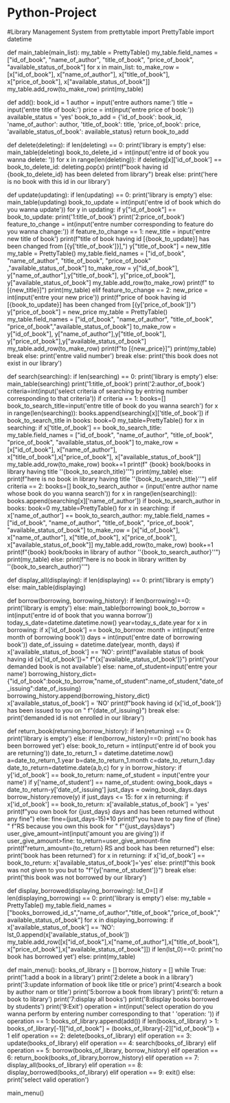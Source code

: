 # Python-Project
#Library Management System
from prettytable import PrettyTable
import datetime

def main_table(main_list):
    my_table = PrettyTable()
    my_table.field_names = ["id_of_book", "name_of_author", "title_of_book", "price_of_book",
                            "available_status_of_book"]
    for x in main_list:
        to_make_row = [x["id_of_book"], x["name_of_author"], x["title_of_book"],
                       x["price_of_book"], x["available_status_of_book"]]
        my_table.add_row(to_make_row)
    print(my_table)


def add():
    book_id = 1
    author = input('entre authors name:')
    title = input('entre title of book:')
    price = int(input('entre price of book:'))
    available_status = 'yes'
    book_to_add = {'id_of_book': book_id, 'name_of_author': author, 'title_of_book': title, 'price_of_book': price,
                   'available_status_of_book': available_status}
    return book_to_add


def delete(deleting):
    if len(deleting) == 0:
        print('library is empty')
    else:
        main_table(deleting)
        book_to_delete_id = int(input('entre id of book you wanna delete: '))
        for x in range(len(deleting)):
            if deleting[x]['id_of_book'] == book_to_delete_id:
                deleting.pop(x)
                print(f"book having id {book_to_delete_id} has been deleted from library")
                break
        else:
            print('here is no book with this id in our library')


def update(updating):
    if len(updating) == 0:
        print('library is empty')
    else:
        main_table(updating)
        book_to_update = int(input('entre id of book which do you wanna update'))
        for y in updating:
            if y["id_of_book"] == book_to_update:
                print('1:title_of_book')
                print('2:price_of_book')
                feature_to_change = int(input('entre number corresponding to feature do you wanna change:'))
                if feature_to_change == 1:
                    new_title = input('entre new title of book')
                    print(f"title of book having id [{book_to_update}] has been changed from [{y['title_of_book']}],")
                    y["title_of_book"] = new_title
                    my_table = PrettyTable()
                    my_table.field_names = ["id_of_book", "name_of_author", "title_of_book", "price_of_book"
                                            ,"available_status_of_book"]
                    to_make_row = y["id_of_book"], y["name_of_author"],y["title_of_book"], y["price_of_book"], \
                                  y["available_status_of_book"]
                    my_table.add_row(to_make_row)
                    print(f" to [{new_title}]")
                    print(my_table)
                elif feature_to_change == 2:
                    new_price = int(input('entre your new price'))
                    print(f"price  of book having id [{book_to_update}] has been changed from [{y['price_of_book']}")
                    y["price_of_book"] = new_price
                    my_table = PrettyTable()
                    my_table.field_names = ["id_of_book", "name_of_author", "title_of_book", "price_of_book","available_status_of_book"]
                    to_make_row = y["id_of_book"], y["name_of_author"],y["title_of_book"], y["price_of_book"],y["available_status_of_book"]
                    my_table.add_row(to_make_row)
                    print(f"to [{new_price}]")
                    print(my_table)
                    break
                else:
                    print('entre valid number')
                break
        else:
            print('this book does not exist in our library')


def search(searching):
    if len(searching) == 0:
        print('library is empty')
    else:
        main_table(searching)
        print('1:title_of_book')
        print('2:author_of_book')
        criteria=int(input('select criteria of searching by entring number corresponding to that criteria'))
        if criteria == 1:
            books=[]
            book_to_search_title=input('entre title of book do you wanna search')
            for x in range(len(searching)):
                books.append(searching[x]['title_of_book'])
            if book_to_search_title in books:
                book=0
                my_table=PrettyTable()
                for x in searching:
                    if x['title_of_book'] == book_to_search_title:
                        my_table.field_names = ["id_of_book", "name_of_author", "title_of_book", "price_of_book",
                                                "available_status_of_book"]
                        to_make_row = [x["id_of_book"], x["name_of_author"],
                                       x["title_of_book"],x["price_of_book"],
                                       x["available_status_of_book"]]
                        my_table.add_row(to_make_row)
                        book+=1
                print(f" {book} book/books in library having title ''{book_to_search_title}''")
                print(my_table)
            else:
                print(f"here is no book in library having title ''{book_to_search_title}''")
        elif criteria == 2:
            books=[]
            book_to_search_author = (input('entre author name whose book do you wanna search'))
            for x in range(len(searching)):
                books.append(searching[x]['name_of_author'])
            if book_to_search_author in books:
                book=0
                my_table=PrettyTable()
                for x in searching:
                    if x['name_of_author'] == book_to_search_author:
                        my_table.field_names = ["id_of_book", "name_of_author", "title_of_book", "price_of_book",
                                                "available_status_of_book"]
                        to_make_row = [x["id_of_book"], x["name_of_author"],
                                       x["title_of_book"], x["price_of_book"],
                                       x["available_status_of_book"]]
                        my_table.add_row(to_make_row)
                        book+=1
                print(f"{book} book/books in library of author ''{book_to_search_author}''")
                print(my_table)
            else:
                print(f"here is no book in library written by ''{book_to_search_author}''")


def display_all(displaying):
    if len(displaying) == 0:
        print('library is empty')
    else:
        main_table(displaying)


def borrow(borrowing, borrowing_history):
    if len(borrowing)==0:
        print('library is empty')
    else:
        main_table(borrowing)
        book_to_borrow = int(input('entre id of book that you wanna borrow'))
        today_s_date=datetime.datetime.now()
        year=today_s_date.year
        for x in borrowing:
            if x['id_of_book'] == book_to_borrow:
                month = int(input('entre month of borrowing book'))
                days = int(input('entre date of borrowing book'))
                date_of_issuing = datetime.date(year, month, days)
                if x['available_status_of_book'] == 'NO':
                    print(f"available status of book having id {x['id_of_book']}="
                        f"{x['available_status_of_book']}")
                    print('your demanded book is not available')
                else:
                    name_of_student=input('entre your name')
                    borrowing_history_dict={"id_of_book":book_to_borrow,"name_of_student":name_of_student,"date_of_issuing":date_of_issuing}
                    borrowing_history.append(borrowing_history_dict)
                    x['available_status_of_book'] = 'NO'
                    print(f"book having id {x['id_of_book']} has been issued to you on "
                          f"{date_of_issuing}")
                break
        else:
            print('demanded id is not enrolled in our library')


def return_book(returning,borrow_history):
    if len(returning) == 0:
        print('library is empty')
    else:
        if len(borrow_history)==0:
            print('no book has been borrowed yet')
        else:
            book_to_return = int(input('entre id of book you are returning'))
            date_to_return_1 = datetime.datetime.now()
            a=date_to_return_1.year
            b=date_to_return_1.month
            c=date_to_return_1.day
            date_to_return=datetime.date(a,b,c)
            for y in borrow_history:
                if y['id_of_book'] == book_to_return:
                    name_of_student = input('entre your name')
                    if y['name_of_student'] == name_of_student:
                        owing_book_days = date_to_return-y['date_of_issuing']
                        just_days = owing_book_days.days
                        borrow_history.remove(y)
                        if just_days <= 15:
                            for x in returning:
                                if x['id_of_book'] == book_to_return:
                                    x['available_status_of_book'] = 'yes'
                            print(f"you own book for {just_days} days and has been returned without any fine")
                        else:
                            fine=(just_days-15)*10
                            print(f"you have to pay fine of {fine} "
                                  f"RS because you own this book for "
                                  f"{just_days}days")
                            user_give_amount=int(input('amount you are giving'))
                            if user_give_amount>fine:
                                to_return=user_give_amount-fine
                                print(f"return_amount={to_return} RS and book has been returned")
                            else:
                                print('book has been returned')
                            for x in returning:
                                if x['id_of_book'] == book_to_return:
                                    x['available_status_of_book']='yes'
                    else:
                        print(f"this book was not given to you but to "f"{y['name_of_student']}")
                    break
            else:
                print('this book was not borrowed by our library')


def display_borrowed(displaying_borrowing):
    lst_0=[]
    if len(displaying_borrowing) == 0:
        print('library is empty')
    else:
        my_table = PrettyTable()
        my_table.field_names = ["books_borrowed_id_s","name_of_author","title_of_book","price_of_book","available_status_of_book"]
        for x in displaying_borrowing:
            if x['available_status_of_book'] == 'NO':
                lst_0.append(x['available_status_of_book'])
                my_table.add_row([x["id_of_book"],x["name_of_author"],x["title_of_book"],
                                 x["price_of_book"],x["available_status_of_book"]])
        if len(lst_0)==0:
            print('no book has borrowed yet')
        else:
            print(my_table)


def main_menu():
    books_of_library = []
    borrow_history = []
    while True:
        print('1:add a book in a library')
        print('2:delete a book in a library')
        print('3:update information of book like title or price')
        print('4:search a book by author nam or title')
        print('5:borrow a book from library')
        print('6: return a book to library')
        print('7:display all books')
        print('8:display books borrowed by students')
        print('9:Exit')
        operation = int(input('select operation do you wanna perform by entering number corresponding to that '
                              'operation: '))
        if operation == 1:
            books_of_library.append(add())
            if len(books_of_library) > 1:
                books_of_library[-1]["id_of_book"] = (books_of_library[-2]["id_of_book"]) + 1
        elif operation == 2:
            delete(books_of_library)
        elif operation == 3:
            update(books_of_library)
        elif operation == 4:
            search(books_of_library)
        elif operation == 5:
            borrow(books_of_library, borrow_history)
        elif operation == 6:
            return_book(books_of_library,borrow_history)
        elif operation == 7:
            display_all(books_of_library)
        elif operation == 8:
            display_borrowed(books_of_library)
        elif operation == 9:
            exit()
        else:
            print('select valid operation')

main_menu()
